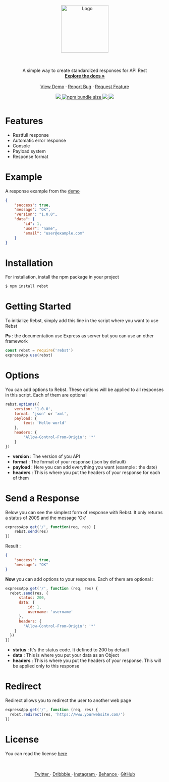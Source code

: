 <p align="center">
  <a href="https://github.com/Marius-brt/Rebst">
    <img src="https://i.ibb.co/zmPc37t/logo.png" alt="Logo" width="150">
  </a>

  <p align="center">
    <br />
    <br />
    A simple way to create standardized responses for API Rest
    <br />
    <a href="#Installation"><strong>Explore the docs »</strong></a>
    <br />
    <br />
    <a href="https://github.com/Marius-brt/Rebst/blob/master/demo/index.js">View Demo</a>
    ·
    <a href="https://github.com/Marius-brt/Rebst/issues/1">Report Bug</a>
    ·
    <a href="https://github.com/Marius-brt/Rebst/issues/2">Request Feature</a>
  </p>
</p>

<p align="center" style="margin-bottom: 50px">
    <a href="https://www.npmjs.com/package/rebst">
        <img src="https://img.shields.io/npm/v/rebst.svg">
    </a>
    <a href="https://www.npmjs.com/package/rebst">
        <img alt="npm bundle size" src="https://img.shields.io/bundlephobia/min/rebst.svg?label=size">
    </a>
    <a href="https://github.com/Marius-brt">
        <img src="https://img.shields.io/github/followers/Marius-brt.svg">
    </a>
    <a href="https://github.com/Marius-brt/Rebst">
        <img src="https://img.shields.io/github/stars/Marius-brt/rebst.svg">
    </a>
</p>

# Features
    
* Restfull response
* Automatic error response
* Console
* Payload system
* Response format

# Example
A response example from the [demo](https://github.com/Marius-brt/Rebst/blob/master/demo/index.js)

```json
{
    "success": true,
    "message": "OK",
    "version": "1.0.0",
    "data": {
        "id": 1,
        "user": "name",
        "email": "user@example.com"
    }
}
```

# Installation

For installation, install the npm package in your project
```bash
$ npm install rebst
```

# Getting Started
To initialize Rebst, simply add this line in the script where you want to use Rebst

**Ps** : the documentation use Express as server but you can use an other framework

```javascript
const rebst = require('rebst')
expressApp.use(rebst)
```


# Options

You can add options to Rebst. These options will be applied to all responses in this script. Each of them are optional


```javascript
rebst.options({
    version: '1.0.0',
    format: 'json' or 'xml',
    payload: {
        text: 'Hello world'
    },
    headers: {
        'Allow-Control-From-Origin': '*'
    }
})
```

- **version** : The version of you API
- **format** : The format of your response (json by default)
- **payload** : Here you can add everything you want (example : the date)
- **headers** : This is where you put the headers of your response for each of them

# Send a Response
Below you can see the simplest form of response with Rebst. It only returns a status of 200S and the message 'Ok'

```javascript
expressApp.get('/', function(req, res) {
    rebst.send(res)
})
```

Result :
```json
{
    "success": true,
    "message": "OK"
}
```


**Now** you can add options to your response. Each of them are optional :

```javascript
expressApp.get('/', function (req, res) {
  rebst.send(res, {
      status: 200,
      data: { 
          id: 1,
          username: 'username'
      },
      headers: {
        'Allow-Control-From-Origin': '*'
    }
  })
})
```

- **status** : It's the status code. It defined to 200 by default
- **data** : This is where you put your data as an Object
- **headers** : This is where you put the headers of your response. This will be applied only to this response


# Redirect
Redirect allows you to redirect the user to another web page

```javascript
expressApp.get('/', function (req, res) {
  rebst.redirect(res, 'https://www.yourwebsite.com/')
})
```


# License
You can read the license [here](https://github.com/Marius-brt/Rebst/blob/master/LICENSE)
<p align="center">
    <br/>
    <br/>
    <a href="https://twitter.com/mariusbrouty">
        Twitter
    </a>
    ·
    <a href="https://dribbble.com/MariusBrt">
        Dribbble
    </a>
    ·
    <a href="https://www.instagram.com/marius.brt/">
        Instagram
    </a>
    ·
    <a href="https://www.behance.net/mariusbrou0083">
        Behance
    </a>
    ·
    <a href="https://github.com/Marius-brt">
        GitHub
    </a>
</p>